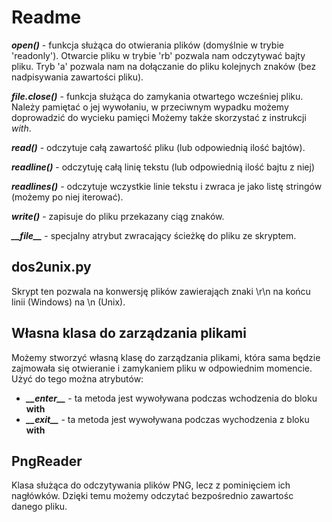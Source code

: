 # Readme

**_open()_** - funkcja służąca do otwierania plików (domyślnie w trybie 'readonly'). Otwarcie pliku w trybie 'rb' pozwala nam odczytywać bajty pliku. Tryb 'a' pozwala nam na dołączanie do pliku kolejnych znaków (bez nadpisywania zawartości pliku).

**_file.close()_** - funkcja służąca do zamykania otwartego wcześniej pliku. Należy pamiętać o jej wywołaniu, w przeciwnym wypadku możemy doprowadzić do wycieku pamięci Możemy także skorzystać z instrukcji _with_.

**_read()_** - odczytuje całą zawartość pliku (lub odpowiednią ilość bajtów).

**_readline()_** - odczytuję całą linię tekstu (lub odpowiednią ilość bajtu z niej)

**_readlines()_** - odczytuje wczystkie linie tekstu i zwraca je jako listę stringów (możemy po niej iterować).

**_write()_** - zapisuje do pliku przekazany ciąg znaków.

**_\_\_file\_\__** - specjalny atrybut zwracający ścieżkę do pliku ze skryptem.

## dos2unix.py

Skrypt ten pozwala na konwersję plików zawierająch znaki \r\n na końcu linii (Windows) na \n (Unix).

## Własna klasa do zarządzania plikami

Możemy stworzyć własną klasę do zarządzania plikami, która sama będzie zajmowała się otwieranie i zamykaniem pliku w odpowiednim momencie. Użyć do tego można atrybutów:
- **_\_\_enter\_\__** - ta metoda jest wywoływana podczas wchodzenia do bloku __with__
- **_\_\_exit\_\__** - ta metoda jest wywoływana podczas wychodzenia z bloku __with__

## PngReader

Klasa służąca do odczytywania plików PNG, lecz z pominięciem ich nagłówków. Dzięki temu możemy odczytać bezpośrednio zawartośc danego pliku.